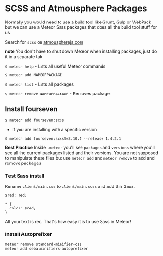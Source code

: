 # SCSS and Atmousphere Packages
Normally you would need to use a build tool like Grunt, Gulp or WebPack but we can use a Meteor Sass packages that does all the build tool stuff for us

Search for `scss` on [atmouspherejs.com](https://atmospherejs.com/)

**note** You don't have to shut down Meteor when installing packages, just do it in a separate tab

`$ meteor help` - Lists all useful Meteor commands

`$ meteor add NAMEOFPACKAGE`

`$ meteor list` - Lists all packages

`$ meteor remove NAMEOFPACKAGE` - Removes package

## Install fourseven
`$ meteor add fourseven:scss`

* If you are installing with a specific version

`$ meteor add fourseven:scss@=3.10.1 --release 1.4.2.1`

**Best Practice** Inside `.meteor` you'll see `packages` and `versions` where you'll see all the current packages listed and their versions. You are not supposed to manipulate these files but use `meteor add` and `meteor remove` to add and remove packages

### Test Sass install
Rename `client/main.css` to `client/main.scss` and add this Sass:

```
$red: red;

* {
  color: $red;
}
```

All your text is red. That's how easy it is to use Sass in Meteor!

### Install Autoprefixer
```
meteor remove standard-minifier-css
meteor add seba:minifiers-autoprefixer
```
